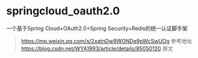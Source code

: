 # springcloud_oauth2.0
一个基于Spring Cloud+OAuth2.0+Spring Security+Redis的统一认证脚手架

> https://mp.weixin.qq.com/s/2xatnDw9WONDe9pWcSwUOg 参考地址
> https://blog.csdn.net/WYA1993/article/details/85050120 原文
